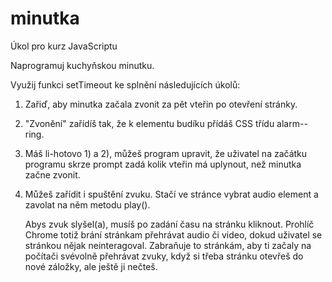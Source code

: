 # minutka

Úkol pro kurz JavaScriptu

Naprogramuj kuchyňskou minutku.

Využij funkci setTimeout ke splnění následujících úkolů:

1. Zařiď, aby minutka začala zvonit za pět vteřin po otevření stránky.

2. "Zvonění" zařídíš tak, že k elementu budíku přídáš CSS třídu alarm--ring.

3. Máš li-hotovo 1) a 2), můžeš program upravit, že uživatel na začátku
   programu skrze prompt zadá kolik vteřin má uplynout, než minutka začne zvonit.

4. Můžeš zařídit i spuštění zvuku. Stačí ve stránce vybrat audio element
   a zavolat na něm metodu play().

   Abys zvuk slyšel(a), musíš po zadání času na stránku kliknout.
   Prohlíč Chrome totiž brání stránkam přehrávat audio či video, dokud uživatel
   se stránkou nějak neinteragoval. Zabraňuje to stránkám, aby ti začaly na
   počítači svévolně přehrávat zvuky, když si třeba stránku otevřeš do nové záložky,
   ale ještě ji nečteš.
